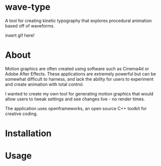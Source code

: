 # wave-type
A tool for creating kinetic typography that explores procedural animation based off of waveforms.

insert gif here!

# About

Motion graphics are often created using software such as Cinema4d or Adobe After Effects. These applications are extremely powerful but can be somewhat difficult to harness, and lack the ability for users to experiment and create animation with total control. 

I wanted to create my own tool for generating motion graphics that would allow users to tweak settings and see changes live - no render times.

The application uses openframeworks, an open source C++ toolkit for creative coding.

# Installation

# Usage

